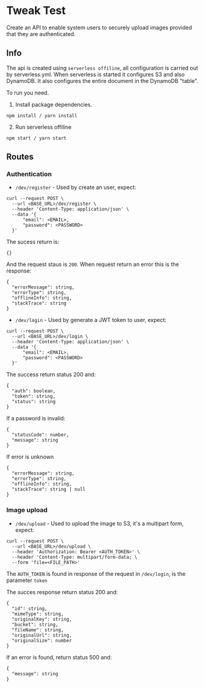 # Tweak Test

Create an API to enable system users to securely upload images provided that they are authenticated.

## Info

The api is created using `serverless offiline`, all configuration is carried out by serverless.yml.
When serverless is started it configures S3 and also DynamoDB. It also configures the entire document in the DynamoDB "table".

To run you need.

1. Install package dependencies.

```
npm install / yarn install
```

2. Run serverless offiline

```
npm start / yarn start
```

## Routes

### Authentication

- `/dev/register` - Used by create an user, expect:

```
curl --request POST \
  --url <BASE_URL>/dev/register \
  --header 'Content-Type: application/json' \
  --data '{
	  "email": <EMAIL>,
	  "password": <PASSWORD>
  }'
```

The sucess return is:

```
{}
```

And the request staus is `200`.
When request return an error this is the response:

```
{
  "errorMessage": string,
  "errorType": string,
  "offlineInfo": string,
  "stackTrace": string
}
```

- `/dev/login` - Used by generate a JWT token to user, expect:

```
curl --request POST \
  --url <BASE_URL>/dev/login \
  --header 'Content-Type: application/json' \
  --data '{
	  "email": <EMAIL>,
	  "password": <PASSWORD>
  }'
```

The success return status 200 and:

```
{
  "auth": boolean,
  "token": string,
  "status": string
}
```

If a password is invalid:

```
{
  "statusCode": number,
  "message": string
}
```

If error is unknown

```
{
  "errorMessage": string,
  "errorType": string,
  "offlineInfo": string,
  "stackTrace": string | null
}
```

### Image upload

- `/dev/upload` - Used to upload the image to S3, it's a multipart form, expect:

```
curl --request POST \
  --url <BASE_URL>/dev/upload \
  --header 'Authorization: Bearer <AUTH_TOKEN>' \
  --header 'Content-Type: multipart/form-data; \
  --form 'file=<FILE_PATH>'
```

The `AUTH_TOKEN` is found in response of the request in `/dev/login`, is the parameter `token`

The succes response return status 200 and:

```
{
  "id": string,
  "mimeType": string,
  "originalKey": string,
  "bucket": string,
  "fileName": string,
  "originalUrl": string,
  "originalSize": number
}
```

If an error is found, return status 500 and:

```
{
  "message": string
}
```
